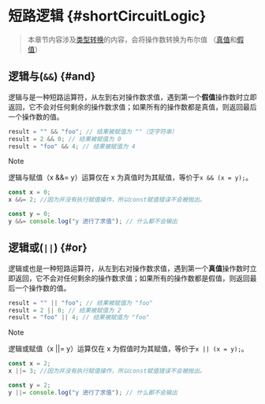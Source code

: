 # 短路逻辑 {#shortCircuitLogic}

> 本章节内容涉及[类型转换](./typeConversion)的内容，会将操作数转换为布尔值
> （[真值](https://developer.mozilla.org/zh-CN/docs/Glossary/Truthy)和[假值](https://developer.mozilla.org/zh-CN/docs/Glossary/Falsy)）

## 逻辑与(`&&`) {#and}

逻辑与是一种短路运算符，从左到右对操作数求值，遇到第一个**假值**操作数时立即返回，它不会对任何剩余的操作数求值；如果所有的操作数都是真值，则返回最后一个操作数的值。
```js
result = "" && "foo"; // 结果被赋值为 ""（空字符串）
result = 2 && 0; // 结果被赋值为 0
result = "foo" && 4; // 结果被赋值为 4
```

> [!NOTE]
> 逻辑与赋值（x &&= y）运算仅在 x 为真值时为其赋值，等价于`x && (x = y);`。
> ```js
> const x = 0;
> x &&= 2; //因为并没有执行赋值操作，所以const赋值错误不会被抛出。
>
> const y = 0;
> y &&= console.log("y 进行了求值"); // 什么都不会输出
> ```

## 逻辑或(`||`) {#or}

逻辑或也是一种短路运算符，从左到右对操作数求值，遇到第一个**真值**操作数时立即返回，它不会对任何剩余的操作数求值；如果所有的操作数都是假值，则返回最后一个操作数的值。
```js
result = "" || "foo"; // 结果被赋值为 "foo"
result = 2 || 0; // 结果被赋值为 2
result = "foo" || 4; // 结果被赋值为 "foo"
```

> [!NOTE]
> 逻辑或赋值（x ||= y）运算仅在 x 为假值时为其赋值，等价于`x || (x = y);`。
> ```js
> const x = 2;
> x ||= 3; //因为并没有执行赋值操作，所以const赋值错误不会被抛出。
> 
> const y = 2;
> y ||= console.log("y 进行了求值"); // 什么都不会输出
> ```
